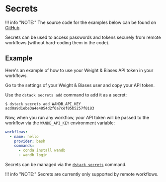 # Secrets

!!! info "NOTE:"
    The source code for the examples below can be found on [GitHub](https://github.com/dstackai/dstack-examples).

Secrets can be used to access passwords and tokens securely from remote workflows (without hard-coding them in the code).

## Example

Here's an example of how to use your Weight & Biases API token in your workflows. 

Go to the settings of your Weight & Biases user and copy your API token. 

Use the `dstack secrets add` command to add it as a secret:

<div class="termy">

```shell
$ dstack secrets add WANDB_API_KEY acd0a9d1ebe3a4e4854d2f6a7cef85b5257f8183
```

</div>

Now, when you run any workflow, your API token will be passed to the workflow 
via the `WANDB_API_KEY` environment variable:

<div editor-title=".dstack/workflows/secrets.yaml"> 

```yaml
workflows:
  - name: hello
    provider: bash
    commands:
      - conda install wandb
      - wandb login
```

</div>

Secrets can be managed via the [`dstack secrets`](../reference/cli/secrets.md#dstack-secrets-add) command.

!!! info "NOTE:"
    Secrets are currently only supported by remote workflows.